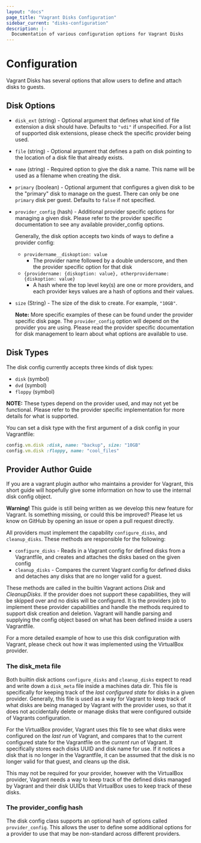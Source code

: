 ```yaml
---
layout: "docs"
page_title: "Vagrant Disks Configuration"
sidebar_current: "disks-configuration"
description: |-
  Documentation of various configuration options for Vagrant Disks
---
```


# Configuration

Vagrant Disks has several options that allow users to define and attach disks to guests.

## Disk Options

* `disk_ext` (string) - Optional argument that defines what kind of file
extension a disk should have. Defaults to `"vdi"` if unspecified. For a list of
supported disk extensions, please check the specific provider being used.
* `file` (string) - Optional argument that defines a path on disk pointing to
the location of a disk file that already exists.
* `name` (string) - Required option to give the disk a name. This name will be
used as a filename when creating the disk.
* `primary` (boolean) - Optional argument that configures a given disk to be the
"primary" disk to manage on the guest. There can only be one `primary` disk per guest.
Defaults to `false` if not specified.
* `provider_config` (hash) - Additional provider specific options for managing a given disk. Please refer to
the provider specific documentation to see any available provider_config options.

    Generally, the disk option accepts two kinds of ways to define a provider config:

    + `providername__diskoption: value`
      - The provider name followed by a double underscore, and then the provider specific option for that disk
    + `{providername: {diskoption: value}, otherprovidername: {diskoption: value}`
      - A hash where the top level key(s) are one or more providers, and each provider keys values are a hash of options and their values.
* `size` (String) - The size of the disk to create. For example, `"10GB"`.

    **Note:** More specific examples of these can be found under the provider
    specific disk page. The `provider_config` option will depend on the provider
    you are using. Please read the provider specific documentation for disk
    management to learn about what options are available to use.

## Disk Types

The disk config currently accepts three kinds of disk types:

* `disk` (symbol)
* `dvd` (symbol)
* `floppy` (symbol)

**NOTE:** These types depend on the provider used, and may not yet be functional. Please
refer to the provider specific implementation for more details for what is supported.

You can set a disk type with the first argument of a disk config in your Vagrantfile:

```ruby
config.vm.disk :disk, name: "backup", size: "10GB"
config.vm.disk :floppy, name: "cool_files"
```

## Provider Author Guide

If you are a vagrant plugin author who maintains a provider for Vagrant, this short guide will hopefully give some information on how to use the internal disk config object.

<div class="alert alert-warning">
  <strong>Warning!</strong> This guide is still being written as we develop this
  new feature for Vagrant. Is something missing, or could this be improved? Please
  let us know on GitHub by opening an issue or open a pull request directly.
</div>

All providers must implement the capability `configure_disks`, and `cleanup_disks`.
These methods are responsible for the following:

- `configure_disks` - Reads in a Vagrant config for defined disks from a Vagrantfile,
and creates and attaches the disks based on the given config
- `cleanup_disks` - Compares the current Vagrant config for defined disks and detaches
any disks that are no longer valid for a guest.

These methods are called in the builtin Vagrant actions _Disk_ and _CleanupDisks_.
If the provider does not support these capabilities, they will be skipped over and no
disks will be configured. It is the providers job to implement these provider capabilities
and handle the methods required to support disk creation and deletion. Vagrant will
handle parsing and supplying the config object based on what has been defined inside
a users Vagrantfile.

For a more detailed example of how to use this disk configuration with Vagrant, please
check out how it was implemented using the VirtualBox provider.

### The disk_meta file

Both builtin disk actions `configure_disks` and `cleanup_disks` expect to read and
write down a `disk_meta` file inside a machines data dir. This file is specifically
for keeping track of the _last configured state_ for disks in a given provider.
Generally, this file is used as a way for Vagrant to keep track of what disks
are being managed by Vagrant with the provider uses, so that it does not accidentally
delete or manage disks that were configured outside of Vagrants configuration.

For the VirtualBox provider, Vagrant uses this file to see what disks were configured
on the _last run_ of Vagrant, and compares that to the current configured state for
the Vagrantfile on the _current run_ of Vagrant. It specifically stores each disks
UUID and disk name for use. If it notices a disk that is no longer in the
Vagrantfile, it can be assumed that the disk is no longer valid for that guest,
and cleans up the disk.

This may not be required for your provider, however with the VirtualBox provider, Vagrant
needs a way to keep track of the defined disks managed by Vagrant and their disk UUIDs
that VirtualBox uses to keep track of these disks.

### The provider_config hash

The disk config class supports an optional hash of options called `provider_config`.
This allows the user to define some additional options for a provider to use that
may be non-standard across different providers.
